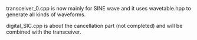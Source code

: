 transceiver_0.cpp is now mainly for SINE wave and it uses wavetable.hpp to generate all kinds of waveforms. 

digital_SIC.cpp is about the cancellation part (not completed) and will be combined with the transceiver.
